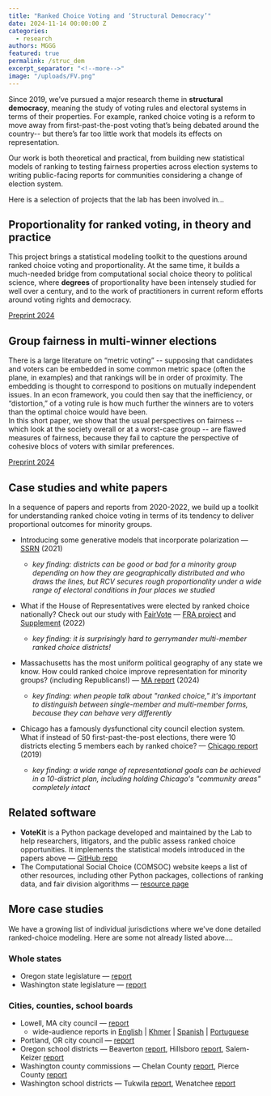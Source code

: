 ```yaml
---
title: "Ranked Choice Voting and ‘Structural Democracy’"
date: 2024-11-14 00:00:00 Z
categories:
  - research
authors: MGGG
featured: true
permalink: /struc_dem
excerpt_separator: "<!--more-->"
image: "/uploads/FV.png"
---
```


Since 2019, we’ve pursued a major research theme in **structural democracy**, meaning the study of voting rules and electoral systems in terms of their properties.  For example, ranked choice voting is a reform to move away from first-past-the-post voting that’s being debated around the country-- but there’s far too little work that models its effects on representation.  

Our work is both theoretical and practical, from building new statistical models of ranking to testing fairness properties across election systems to writing public-facing reports for communities considering a change of election system.

Here is a selection of projects that the lab has been involved in...

<!--more-->


## Proportionality for ranked voting, in theory and practice 
This project brings a statistical modeling toolkit to the questions around ranked choice voting and proportionality. At the same time, it builds a much-needed bridge from computational social choice theory to political science, where **degrees** of proportionality have been intensely studied for well over a century, and to the work of practitioners in current reform efforts around voting rights and democracy. 

[Preprint 2024](https://mggg.org/PRVTP) 

## Group fairness in multi-winner elections
There is a large literature on “metric voting” -- supposing that candidates and voters can be embedded in some common metric space (often the plane, in examples) and that rankings will be in order of proximity.  The embedding is thought to correspond to positions on mutually independent issues. In an econ framework, you could then say that the inefficiency, or “distortion,” of a voting rule is how much further the winners are to voters than the optimal choice would have been.  
In this short paper, we show that the usual perspectives on fairness -- which look at the society overall or at a worst-case group -- are flawed measures of fairness, because they fail to capture the perspective of cohesive blocs of voters with similar preferences.  

[Preprint 2024](https://mggg.org/GroupFairness)

## Case studies and white papers
In a sequence of papers and reports from 2020-2022, we build up a toolkit for understanding ranked choice voting in terms of its tendency to deliver proportional outcomes for minority groups.  
* Introducing some generative models that incorporate polarization &mdash;  [SSRN](https://papers.ssrn.com/sol3/papers.cfm?abstract_id=3778021) (2021)
  * *key finding: districts can be good or bad for a minority group depending on how they are geographically distributed and who draws the lines, but RCV secures rough proportionality under a wide range of electoral conditions in four places we studied*
    
* What if the House of Representatives were elected by ranked choice nationally? Check out our study with [FairVote](https://fairvote.org) &mdash;  [FRA project](https://mggg.org/FRA-report) and [Supplement](https://mggg.org/FRA-supplement) (2022)
  * *key finding: it is surprisingly hard to gerrymander multi-member ranked choice districts!*
    
* Massachusetts has the most uniform political geography of any state we know.  How could ranked choice improve representation for minority groups?  (including Republicans!) &mdash;  [MA report](https://mggg.org/MA-report) (2024)
  * *key finding: when people talk about "ranked choice," it's important to distinguish between single-member and multi-member forms, because they can behave very differently*
    
* Chicago has a famously dysfunctional city council election system.  What if instead of 50 first-past-the-post elections, there were 10 districts electing 5 members each by ranked choice? &mdash;  [Chicago report](https://mggg.org/Chicago.pdf) (2019)
  * *key finding: a wide range of representational goals can be achieved in a 10-district plan, including holding Chicago's "community areas" completely intact* 


## Related software
* **VoteKit** is a Python package developed and maintained by the Lab to help researchers, litigators, and the public assess ranked choice opportunities. It implements the statistical models introduced in the papers above &mdash; [GitHub repo](https://github.com/mggg/VoteKit)
* The Computational Social Choice (COMSOC) website keeps a list of other resources, including other Python packages, collections of ranking data, and fair division algorithms &mdash; [resource page](https://comsoc-community.org/tools)

## More case studies
We have a growing list of individual jurisdictions where we've done detailed ranked-choice modeling. Here are some not already listed above....

### Whole states

* Oregon state legislature &mdash; [report](https://mggg.org/publications/Oregon.pdf)
* Washington state legislature &mdash; [report](https://mggg.org/publications/Washington.pdf)

### Cities, counties, school boards

* Lowell, MA city council &mdash;  [report](https://mggg.org/publications/Lowell-Detailed-Report.pdf)
  * wide-audience reports in [English](https://mggg.org/publications/Lowell-Report.pdf) | [Khmer](https://mggg.org/publications/Lowell-Report_KH.pdf) | [Spanish](https://mggg.org/publications/Lowell-Report_SP.pdf) | [Portuguese](https://mggg.org/publications/Lowell-Report_PT.pdf)
* Portland, OR city council &mdash; [report](https://mggg.org/publications/Portland.pdf)
* Oregon school districts &mdash; Beaverton [report](https://mggg.org/publications/Beaverton.pdf), Hillsboro [report](https://mggg.org/publications/Hillsboro.pdf), Salem-Keizer [report](https://mggg.org/publications/Salem_Keizer.pdf)
* Washington county commissions &mdash; Chelan County [report](https://mggg.org/publications/Chelan_County.pdf), Pierce County  [report](https://mggg.org/publications/Pierce_County.pdf)
* Washington school districts &mdash;  Tukwila [report](https://mggg.org/publications/Tukwila.pdf), Wenatchee [report](https://mggg.org/publications/Wenatchee.pdf)

